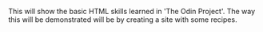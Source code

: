 This will show the basic HTML skills learned in 'The Odin Project'.
The way this will be demonstrated will be by creating a site with some recipes.